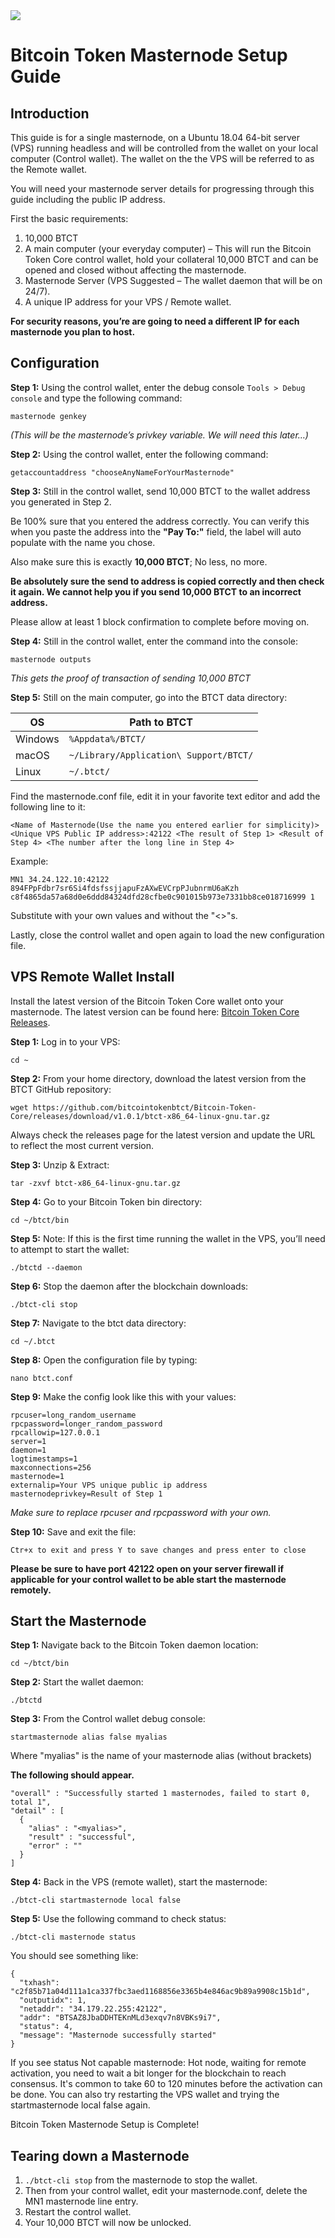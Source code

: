 <img src="https://raw.githubusercontent.com/bitcointokenbtct/Official-Images/master/github-header3.jpg">

Bitcoin Token Masternode Setup Guide
==========================

## Introduction

This guide is for a single masternode, on a Ubuntu 18.04 64-bit server (VPS) running headless and will be controlled from the wallet on your local computer (Control wallet). The wallet on the the VPS will be referred to as the Remote wallet.

You will need your masternode server details for progressing through this guide including the public IP address.

First the basic requirements:

1. 10,000 BTCT
1. A main computer (your everyday computer) – This will run the Bitcoin Token Core control wallet, hold your collateral 10,000 BTCT and can be opened and closed without affecting the masternode.
1. Masternode Server (VPS Suggested – The wallet daemon that will be on 24/7).
1. A unique IP address for your VPS / Remote wallet.

**For security reasons, you’re are going to need a different IP for each masternode you plan to host.**

## Configuration

**Step 1:** Using the control wallet, enter the debug console `Tools > Debug console` and type the following command:

```
masternode genkey
```

*(This will be the masternode’s privkey variable. We will need this later…)*

**Step 2:** Using the control wallet, enter the following command:

```
getaccountaddress "chooseAnyNameForYourMasternode"
```

**Step 3:** Still in the control wallet, send 10,000 BTCT to the wallet address you generated in Step 2. 

Be 100% sure that you entered the address correctly. You can verify this when you paste the address into the **"Pay To:"** field, the label will auto populate with the name you chose. 

Also make sure this is exactly **10,000 BTCT**; No less, no more.

**Be absolutely sure the send to address is copied correctly and then check it again. We cannot help you if you send 10,000 BTCT to an incorrect address.**

Please allow at least 1 block confirmation to complete before moving on.

**Step 4:** Still in the control wallet, enter the command into the console:

```
masternode outputs
```

*This gets the proof of transaction of sending 10,000 BTCT*

**Step 5:** Still on the main computer, go into the BTCT data directory:

OS | Path to BTCT
------------ | -------------
Windows | `%Appdata%/BTCT/`
macOS | `~/Library/Application\ Support/BTCT/`
Linux | `~/.btct/`

Find the masternode.conf file, edit it in your favorite text editor and add the following line to it:

```
<Name of Masternode(Use the name you entered earlier for simplicity)> <Unique VPS Public IP address>:42122 <The result of Step 1> <Result of Step 4> <The number after the long line in Step 4>
```

Example:

```
MN1 34.24.122.10:42122 894FPpFdbr7sr6Si4fdsfssjjapuFzAXwEVCrpPJubnrmU6aKzh c8f4865da57a68d0e6ddd84324dfd28cfbe0c901015b973e7331bb8ce018716999 1
```

Substitute with your own values and without the "<>"s.

Lastly, close the control wallet and open again to load the new configuration file.

## VPS Remote Wallet Install

Install the latest version of the Bitcoin Token Core wallet onto your masternode. The latest version can be found here: [Bitcoin Token Core Releases](https://github.com/bitcointokenbtct/Bitcoin-Token-Core/releases).

**Step 1:** Log in to your VPS:

```
cd ~
```

**Step 2:** From your home directory, download the latest version from the BTCT GitHub repository:

```
wget https://github.com/bitcointokenbtct/Bitcoin-Token-Core/releases/download/v1.0.1/btct-x86_64-linux-gnu.tar.gz
```

Always check the releases page for the latest version and update the URL to reflect the most current version.

**Step 3:** Unzip & Extract:

```
tar -zxvf btct-x86_64-linux-gnu.tar.gz
```

**Step 4:** Go to your Bitcoin Token bin directory:

```
cd ~/btct/bin
```

**Step 5:** Note: If this is the first time running the wallet in the VPS, you’ll need to attempt to start the wallet:

```
./btctd --daemon
```

**Step 6:** Stop the daemon after the blockchain downloads:

```
./btct-cli stop
```

**Step 7:** Navigate to the btct data directory:

```
cd ~/.btct
```

**Step 8:** Open the configuration file by typing:

```
nano btct.conf
```

**Step 9:** Make the config look like this with your values:

```
rpcuser=long_random_username
rpcpassword=longer_random_password
rpcallowip=127.0.0.1
server=1
daemon=1
logtimestamps=1
maxconnections=256
masternode=1
externalip=Your VPS unique public ip address
masternodeprivkey=Result of Step 1
```

*Make sure to replace rpcuser and rpcpassword with your own.*

**Step 10:** Save and exit the file:

```
Ctr+x to exit and press Y to save changes and press enter to close
```

**Please be sure to have port 42122 open on your server firewall if applicable for your control wallet to be able start the masternode remotely.**

## Start the Masternode

**Step 1:** Navigate back to the Bitcoin Token daemon location:

```
cd ~/btct/bin
```

**Step 2:** Start the wallet daemon:

```
./btctd
```

**Step 3:** From the Control wallet debug console:

```
startmasternode alias false myalias
```

Where "myalias" is the name of your masternode alias (without brackets)

**The following should appear.**

```
"overall" : "Successfully started 1 masternodes, failed to start 0, total 1",
"detail" : [
  {
    "alias" : "<myalias>",
    "result" : "successful",
    "error" : ""
  }
]
```

**Step 4:** Back in the VPS (remote wallet), start the masternode:

```
./btct-cli startmasternode local false
```

**Step 5:** Use the following command to check status:

```
./btct-cli masternode status
```

You should see something like:

```
{
  "txhash": "c2f85b71a04d111a1ca337fbc3aed1168856e3365b4e846ac9b89a9908c15b1d",
  "outputidx": 1,
  "netaddr": "34.179.22.255:42122",
  "addr": "BTSAZ8JbaDDHTEKnMLd3exqv7n8VBKs9i7",
  "status": 4,
  "message": "Masternode successfully started"
}
```

If you see status Not capable masternode: Hot node, waiting for remote activation, you need to wait a bit longer for the blockchain to reach consensus. It's common to take 60 to 120 minutes before the activation can be done. You can also try restarting the VPS wallet and trying the startmasternode local false again.

Bitcoin Token Masternode Setup is Complete!


## Tearing down a Masternode

1. `./btct-cli stop` from the masternode to stop the wallet.
1. Then from your control wallet, edit your masternode.conf, delete the MN1 masternode line entry.
1. Restart the control wallet.
1. Your 10,000 BTCT will now be unlocked.
